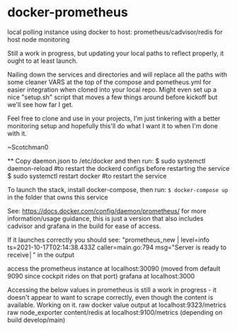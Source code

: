 # docker-prometheus
local polling instance using docker to host: prometheus/cadvisor/redis for host node monitoring

Still a work in progress, but updating your local paths to reflect properly, it ought to at least launch. 

Nailing down the services and directories and will replace all the paths with some cleaner VARS at the top of the compose and pometheus.yml for easier integration when cloned into your local repo. Might even set up a nice "setup.sh" script that moves a few things around before kickoff but we'll see how far I get.

Feel free to clone and use in your projects, I'm just tinkering with a better monitoring setup and hopefully this'll do what I want it to when I'm done with it.

~Scotchman0


** Copy daemon.json to /etc/docker and then run:
$ sudo systemctl daemon-reload #to restart the dockerd configs before restarting the service
$ sudo systemctl restart docker #to restart the service

To launch the stack, install docker-compose, then run: `$ docker-compose up` in the folder that owns this service

See: https://docs.docker.com/config/daemon/prometheus/ for more information/usage guidance, this is just a version that also includes cadvisor and grafana in the build for ease of access.

If it launches correctly you should see:
"prometheus_new | level=info ts=2021-10-17T02:14:38.433Z caller=main.go:794 msg="Server is ready to receive│" in the output

access the prometheus instance at localhost:30090 (moved from default 9090 since cockpit rides on that port)
grafana at localhost:3000

Accessing the below values in prometheus is still a work in progress - it doesn't appear to want to scrape correctly, even though the content is available. Working on it.
raw docker value output at localhost:9323/metrics
raw node_exporter content/redis at localhost:9100/metrics (depending on build develop/main)
